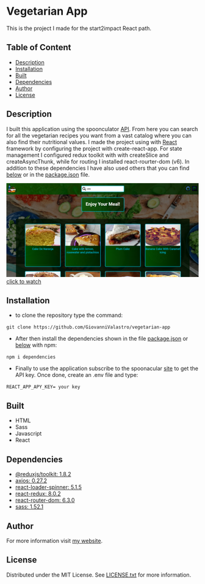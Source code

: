 # Vegetarian App
This is the project I made for the start2impact React path.

## Table of Content
* [Description](#Description)
* [Installation](#Installation)
* [Built](#Built)
* [Dependencies](#Dependencies)
* [Author](#Author)
* [License](#License)

## Description
I built this application using the spoonculator [API](https://spoonacular.com/food-api/docs). From here you can search for all the vegetarian recipes you want from a vast catalog where you can also find their nutritional values. I made the project using with [React](https://it.reactjs.org/) framework by configuring the project with create-react-app. For state management I configured redux toolkit with with createSlice and createAsyncThunk, while for routing I installed react-rourter-dom (v6). In addition to these dependencies I have also used others that you can find [below](#dependencies) or in the [package.json](https://github.com/GiovanniValastro/vegetarian-app/blob/master/package.json) file.

![](src/imgs/imgReadme.png)
[click to watch](https://giovannivalastro.github.io/vegetarian-app/)

## Installation

* to clone the repository type the command:

```
git clone https://github.com/GiovanniValastro/vegetarian-app
  ```

* After then install the dependencies shown in the file [package.json](https://github.com/GiovanniValastro/vegetarian-app/blob/master/package.json) or [below](#dependencies) with npm:

```
npm i dependencies
```


* Finally to use the application subscribe to the spoonacular [site](https://spoonacular.com/food-api/console#Dashboard) to get the API key. Once done, create an .env file and type:

```
REACT_APP_APY_KEY= your key   
```

## Built
* HTML
* Sass
* Javascript
* React

## Dependencies
* [@reduxjs/toolkit: 1.8.2](https://www.npmjs.com/package/@reduxjs/toolkit)
* [axios: 0.27.2](https://www.npmjs.com/package/axios)
* [react-loader-spinner: 5.1.5](https://www.npmjs.com/package/react-loader-spinner)
* [react-redux: 8.0.2](https://www.npmjs.com/package/react-redux)
* [react-router-dom: 6.3.0](https://www.npmjs.com/package/react-router-dom)
* [sass: 1.52.1](https://www.npmjs.com/package/sass)
 
## Author
For more information visit [my website](https://giovannivalastro.github.io/).

## License
Distributed under the MIT License. See [LICENSE.txt](https://github.com/GiovanniValastro/vegetarian-app/blob/master/LICENSE) for more information.